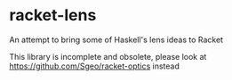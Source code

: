 racket-lens
===========

An attempt to bring some of Haskell's lens ideas to Racket

This library is incomplete and obsolete, please look at https://github.com/Sgeo/racket-optics instead
